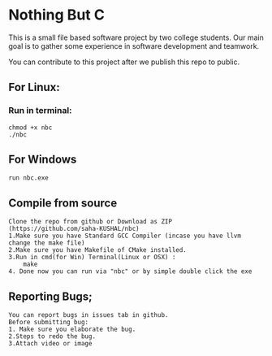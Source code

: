 # Nothing But C

This is a small file based software project by two college students.
Our main goal is to gather some experience in software development and teamwork.

You can contribute to this project after we publish this repo to public.

## For Linux:

### Run in terminal: 
	chmod +x nbc
	./nbc

## For Windows
	run nbc.exe
	
## Compile from source
	Clone the repo from github or Download as ZIP (https://github.com/saha-KUSHAL/nbc)
	1.Make sure you have Standard GCC Compiler (incase you have llvm change the make file)
	2.Make sure you have Makefile of CMake installed.
	3.Run in cmd(for Win) Terminal(Linux or OSX) : 
		make
	4. Done now you can run via "nbc" or by simple double click the exe

## Reporting Bugs;
	You can report bugs in issues tab in github.
	Before submitting bug:
	1. Make sure you elaborate the bug.
	2.Steps to redo the bug.
	3.Attach video or image
